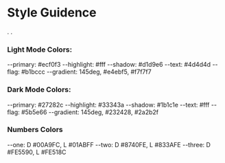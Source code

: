 # Style Guidence

.
.

### Light Mode Colors:

--primary: #ecf0f3
--highlight: #fff
--shadow: #d1d9e6
--text: #4d4d4d
--flag: #b1bccc
--gradient: 145deg, #e4ebf5, #f7f7f7

### Dark Mode Colors:

--primary: #27282c
--highlight: #33343a
--shadow: #1b1c1e
--text: #fff
--flag: #5b5e66
--gradient: 145deg, #232428, #2a2b2f

### Numbers Colors

--one: D #00A9FC, L #01ABFF
--two: D #8740FE, L #833AFE
--three: D #FE5590, L #FE518C
